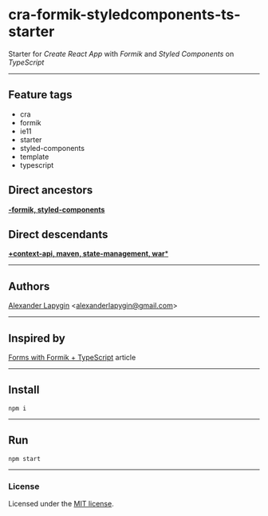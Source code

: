 # cra-formik-styledcomponents-ts-starter

Starter for *Create React App*  with *Formik* and *Styled Components* on *TypeScript*

---

## Feature tags

- cra
- formik
- ie11
- starter
- styled-components
- template
- typescript

## Direct ancestors

[**-formik, styled-components**](https://github.com/softspiders/cra-ts-ie11-starter)

## Direct descendants

[**+context-api, maven, state-management, war***](https://github.com/softspiders/cra-contextapi-formik-sc-sm-ts-starter)

---

## Authors

[Alexander Lapygin](https://github.com/AlexanderLapygin) <<alexanderlapygin@gmail.com>>

---

## Inspired by

[Forms with Formik + TypeScript](https://medium.com/fotontech/forms-with-formik-typescript-d8154cc24f8a) article

---

## Install

```
npm i
```

---

## Run

```
npm start
```

---

### License

Licensed under the [MIT license](./LICENSE). 
